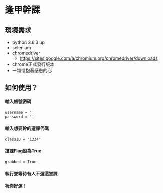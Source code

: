 逢甲幹課
===========================


## 環境需求
* python 3.6.3 up
* selenium
* chromedriver
	* https://sites.google.com/a/chromium.org/chromedriver/downloads
* chrome正式發行版本
* 一顆懷抱著感恩的心

## 如何使用？
#### 輸入帳號密碼
	username = ''
    password = ''
#### 輸入想要幹的選課代碼
	classID = '1234'
#### 搶課Flag設為True
	grabbed = True
#### 執行並等待有人不選這堂課
#### 祝你好運！
